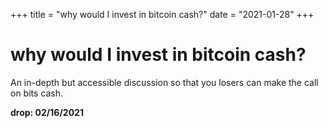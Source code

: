 +++
title = "why would I invest in bitcoin cash?"
date = "2021-01-28"
+++



# why would I invest in bitcoin cash?

An in-depth but accessible discussion so that you losers can make the call on bits cash.

**drop: 02/16/2021**